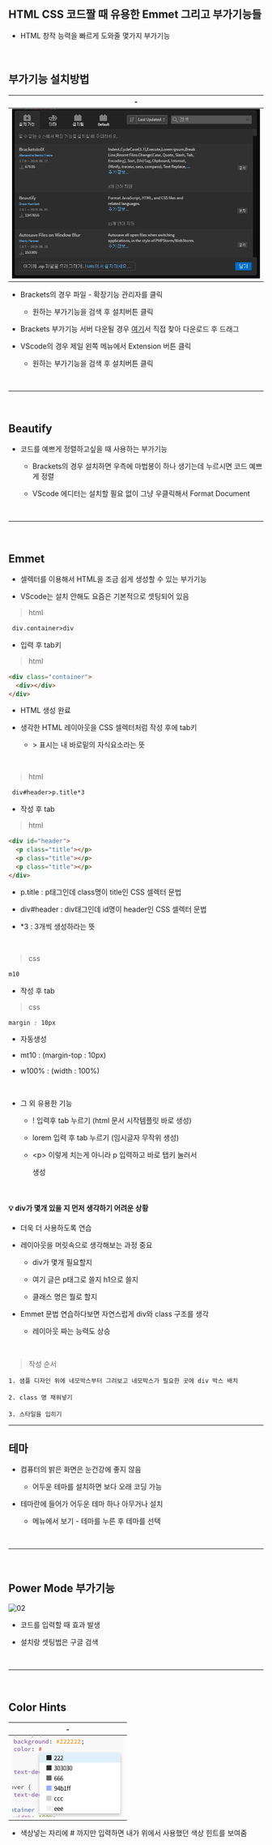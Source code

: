 HTML CSS 코드짤 때 유용한 Emmet 그리고 부가기능들
---

- HTML 창작 능력을 빠르게 도와줄 몇가지 부가기능


<br> 

부가기능 설치방법 
---
|-|
|-|
|![이미지](./img/01.png)|

- Brackets의 경우 파일 - 확장기능 관리자를 클릭

    - 원하는 부가기능을 검색 후 설치버튼 클릭

- Brackets 부가기능 서버 다운될 경우 [여기](https://registry.brackets.io/)서 직접 찾아 다운로드 후 드래그


- VScode의 경우 제일 왼쪽 메뉴에서 Extension 버튼 클릭

    - 원하는 부가기능을 검색 후 설치버튼 클릭
 

<br>

---

<br>

Beautify 
---
- 코드를 예쁘게 정렬하고싶을 때 사용하는 부가기능

    - Brackets의 경우 설치하면 우측에 마법봉이 하나 생기는데 누르시면 코드 예쁘게 정렬

    - VScode 에디터는 설치할 필요 없이 그냥 우클릭해서 Format Document

<br>

---

<br>

Emmet 
---
- 셀렉터를 이용해서 HTML을 조금 쉽게 생성할 수 있는 부가기능

- VScode는 설치 안해도 요즘은 기본적으로 셋팅되어 있음

> html
```html 
 div.container>div
```
- 입력 후 tab키

> html
```html
<div class="container">
  <div></div>
</div>
```
- HTML 생성 완료

- 생각한 HTML 레이아웃을 CSS 셀렉터처럼 작성 후에 tab키 

    - \> 표시는 내 바로밑의 자식요소라는 뜻

<br>

> html
```html
 div#header>p.title*3
```
- 작성 후 tab

> html
```html
<div id="header">
  <p class="title"></p>
  <p class="title"></p>
  <p class="title"></p>
</div>
```
- p.title : p태그인데 class명이 title인 CSS 셀렉터 문법

- div#header : div태그인데 id명이 header인 CSS 셀렉터 문법

- *3 : 3개씩 생성하라는 뜻

<br>

> css
```css
m10
```
- 작성 후 tab

> css
```css
margin : 10px
```
- 자동생성

- mt10 : (margin-top : 10px)

- w100% : (width : 100%)


<br>

- 그 외 유용한 기능

    - ! 입력후 tab 누르기 (html 문서 시작템플릿 바로 생성)

    - lorem 입력 후 tab 누르기 (임시글자 무작위 생성)

    - \<p> 이렇게 치는게 아니라 p 입력하고 바로 탭키 눌러서 <p> 생성

<br>

#### 💡 div가 몇개 있을 지 먼저 생각하기 어려운 상황
- 더욱 더 사용하도록 연습

- 레이아웃을 머릿속으로 생각해보는 과정 중요

    - div가 몇개 필요할지

    - 여기 글은 p태그로 쓸지 h1으로 쓸지

    - 클래스 명은 뭘로 할지

- Emmet 문법 연습하다보면 자연스럽게 div와 class 구조를 생각

    - 레이아웃 짜는 능력도 상승

<br>

> 작성 순서
```
1. 샘플 디자인 위에 네모박스부터 그려보고 네모박스가 필요한 곳에 div 박스 배치

2. class 명 채워넣기

3. 스타일을 입히기
```

 
<div>

---

<dic>
 
 

테마 
---
- 컴퓨터의 밝은 화면은 눈건강에 좋지 않음

    - 어두운 테마를 설치하면 보다 오래 코딩 가능

- 테마란에 들어가 어두운 테마 하나 아무거나 설치

    - 메뉴에서 보기 - 테마를 누른 후 테마를 선택

<br>

---

<br>

Power Mode 부가기능
---
![02](https://github.com/user-attachments/assets/75001a5b-498d-49d1-acd4-735279bb0f8a)

- 코드를 입력할 때 효과 발생

- 설치랑 셋팅법은 구글 검색

<br>

---

<br>

Color Hints
--- 

|-|
|-|
|![이미지](./img/03.png)|

- 색상넣는 자리에 # 까지만 입력하면 내가 위에서 사용했던 색상 힌트를 보여줌

<br>
